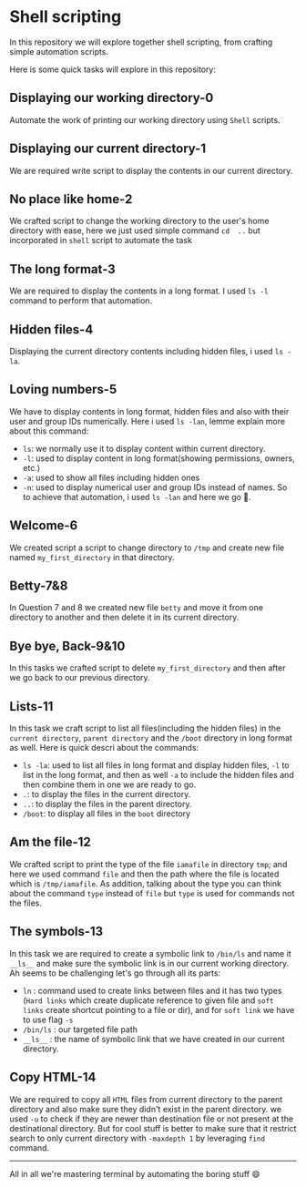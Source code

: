 # Shell scripting
In this repository we will explore together  shell scripting, from crafting simple automation scripts.

Here is some quick tasks will explore in this repository:
## Displaying our working directory-0
Automate the work of printing our working directory using `Shell` scripts.
## Displaying our current directory-1
We are required write script to display the contents in our current directory.
## No place like home-2
We crafted script to change the working directory to the user's home directory with ease, here we just used simple command `cd  ..` but incorporated in `shell` script to automate the task
## The long format-3
We are required to display the contents in a long format. I used `ls -l` command to perform that automation.
## Hidden files-4
Displaying the current directory contents including hidden files, i used `ls -la`.
## Loving numbers-5
We have to display contents in long format, hidden files and also with their user and group IDs numerically.
Here i used `ls -lan`, lemme explain more about this command:
- `ls`: we normally use it to display content within current directory.
- `-l`: used to display content in long format(showing permissions, owners, etc.)
- `-a`: used to show all files including hidden ones
- `-n`: used to display numerical user and group IDs instead of names.
So to achieve that automation, i used `ls -lan` and here we go :tada:.

## Welcome-6
We created script a script to change directory to `/tmp` and create new file named `my_first_directory` in that directory. 
## Betty-7&8
In Question 7 and 8 we created new file `betty` and move it from one directory to another and then delete it in its current directory. 
## Bye bye, Back-9&10
In this tasks we crafted script to delete `my_first_directory` and then after we go back to our previous directory.
## Lists-11
In this task we craft script to list all files(including the hidden files) in the `current directory`, `parent directory` and the `/boot` directory in long format as well.
Here is quick descri about the commands:
- `ls -la`: used to list all files in long format and display hidden files, `-l` to list in the long format, and then as well `-a` to include the hidden files and then combine them in one we are ready to go.
- `.`: to display the files in the current directory.
- `..`: to display the files in the parent directory.
- `/boot`: to display all files in the `boot` directory

## Am the file-12
We crafted script to print the type of the file `iamafile` in directory `tmp`; and here we used command `file` and then the path where the file is located which is `/tmp/iamafile`. As addition, talking about the type you can think about the command `type` instead of `file` but `type` is used for commands not the files.

## The symbols-13
In this task we are required to create a symbolic link to `/bin/ls` and name it `__ls__` and make sure the symbolic link is in our current working directory. Ah seems to be challenging let's go through all its parts:
- `ln` : command used to create links between files and it has two types (`Hard links` which  create duplicate reference to given file and `soft links` create shortcut pointing to a file or dir), and for `soft link` we have to use flag `-s`
- `/bin/ls` : our targeted file path
- `__ls__` : the name of symbolic link that we have created in our current directory.

## Copy HTML-14
We are required to copy all `HTML` files from current directory to the parent directory and also make sure they didn't exist in the parent directory. we used `-u` to check if they are newer than destination file or not present at the destinational directory. But for cool stuff is better to make sure that it restrict search to only current directory with `-maxdepth 1` by leveraging `find` command.

---

All in all we're mastering terminal by automating the boring stuff :smile: 
